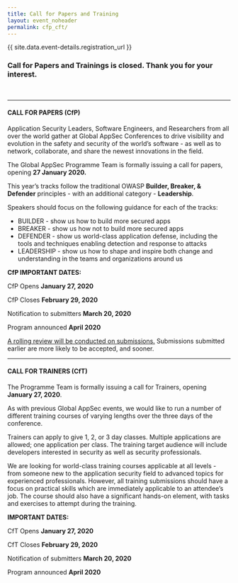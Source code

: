 ```yaml
---
title: Call for Papers and Training
layout: event_noheader
permalink: cfp_cft/ 
---
```


{{ site.data.event-details.registration_url }}

### **Call for Papers and Trainings is closed.  Thank you for your interest.**

<br>

----

#### **CALL FOR PAPERS (CfP)**

Application Security Leaders, Software Engineers, and Researchers from all over the world gather at Global AppSec Conferences to drive visibility and evolution in the safety and security of the world’s software - as well as to network, collaborate, and share the newest innovations in the field. 

The Global AppSec Programme Team is formally issuing a call for papers, opening <b>27 January 2020.</b> 

This year’s tracks follow the traditional OWASP <b>Builder, Breaker, & Defender</b> principles - with an additional category - <b>Leadership</b>. 


Speakers should focus on the following guidance for each of the tracks:

* BUILDER - show us how to build more secured apps
* BREAKER - show us how not to build more secured apps
* DEFENDER - show us world-class application defense, including the tools and techniques enabling detection and response to attacks
* LEADERSHIP - show us how to shape and inspire both change and understanding in the teams and organizations around us 


**CfP IMPORTANT DATES:**

CfP Opens <b>January 27, 2020</b>

CfP Closes <b>February 29, 2020</b>

Notification to submitters <b>March 20, 2020</b>

Program announced  <b>April 2020</b>


<u>A rolling review will be conducted on submissions.</u>  Submissions submitted earlier are more likely to be accepted, and sooner. 

----

#### **CALL FOR TRAINERS (CfT)**

The Programme Team is formally issuing a call for Trainers, opening <b>January 27,  2020</b>. 

As with previous Global AppSec events, we would like to run a number of different training courses of varying lengths over the three days of the conference.

Trainers can apply to give 1, 2, or 3 day classes.  Multiple applications are allowed; one application per class. The training target audience will include developers interested in security as well as security professionals.

We are looking for world-class training courses applicable at all levels - from someone new to the application security field to advanced topics for experienced professionals. However, all training submissions should have a focus on practical skills which are immediately applicable to an attendee’s job.  The course should also have a significant hands-on element, with tasks and exercises to attempt during the training.


<b>IMPORTANT DATES:</b>

CfT Opens <b>January 27, 2020</b>

CfT Closes <b>February 29, 2020</b>

Notification of submitters <b>March 20, 2020</b>

Program announced <b>April 2020</b>
